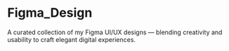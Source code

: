# Figma_Design
A curated collection of my Figma UI/UX designs — blending creativity and usability to craft elegant digital experiences.
